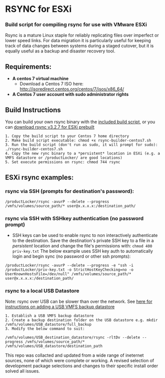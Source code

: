 # RSYNC for ESXi
### Build script for compiling rsync for use with VMware ESXi
Rsync is a mature Linux staple for reliably replicating files over imperfect or lower speed links. For data migration it is particularly useful for keeping track of data changes between systems during a staged cutover, but it is equally useful as a backup and disaster recovery tool.

## Requirements:
- **A centos 7 virtual machine**
  - Download a Centos 7 ISO here: http://isoredirect.centos.org/centos/7/isos/x86_64/
- **A Centos 7 user account with sudo administrator rights**


## Build Instructions
You can build your own rsync binary with the [included build script](https://raw.githubusercontent.com/itiligent/RSYNC-for-ESXi/main/rsync-esxi-builder.sh), or you can [download rsync v3.2.7 for ESXi prebuilt](https://github.com/itiligent/RSYNC-for-ESXi/raw/main/rsync)

  
    1. Copy the build script to your Centos 7 home directory
    2. Make build script executable: chmod +x rsync-builder-centos7.sh
    3. Run the build script (don't run as sudo, it will prompt for sudo): ./rsync-builder-centos7.sh
    4. Copy the new rync binary to a *persistent* location in ESXi (e.g. a VMFS datastore or /productLocker/ are good locations) 
    5. Set execute permissions on rsync: chmod 744 rsync

## ESXi rsync examples:
### rsync via SSH (prompts for destination's password):
```
/productLocker/rsync -avurP --delete --progress /vmfs/volumes/source_path/* user@x.x.x.x:/destination_path/
```
### rsync via SSH with SSHkey authentication (no password prompt)

- SSH keys can be used to enable rsync to non interactively authenticate to the destination. Save the destination's private SSH key to a file in a *persistent* location and change the file's permissions with: `chmod 400 priv-key.txt` The below example uses SSH key auth to automatically login and begin sync (no password or other ssh prompts):
```
/productLocker/rsync -avurP --delete --progress -e "ssh -i /productLocker/priv-key.txt -o StrictHostKeyChecking=no -o UserKnownHostsFile=/dev/null" /vmfs/volumes/source_path/* user@x.x.x.x:/destination_path/
```

### rsync to a local USB Datastore
Note: rsync over USB can be slower than over the network. See [here for instructions on adding a USB VMFS backup datastore](https://github.com/itiligent/ESXi-Custom-ISO/blob/main/homelab-cheat-sheet.md#to-add-a-usb-backup-datastore-to-esxi)

    1. Establish a USB VMFS backup datastore
    2. Create a backup destination folder on the USB datastore e.g. mkdir /vmfs/volumes/USB_datastore/full_backup
    3. Modify the below command to suit:
    
    /vmfs/volumes/USB_destination_datastore/rsync -rltDv --delete --progress /vmfs/volumes/source_path/* /vmfs/volumes/USB_datastore/destination_path

This repo was collacted and updated from a wide range of ineternet sources, none of which were complete or working. A revised selection of development package selections and changes to their specific install order solved all issues.     
